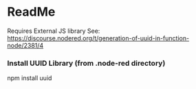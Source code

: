 # ReadMe

Requires External JS library See: https://discourse.nodered.org/t/generation-of-uuid-in-function-node/2381/4

### Install UUID Library (from .node-red directory)
npm install uuid

